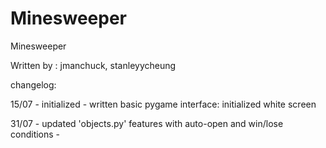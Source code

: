 # Minesweeper  
Minesweeper

Written by : jmanchuck, stanleyycheung

changelog:

15/07 - initialized
      - written basic pygame interface: initialized white screen

31/07 - updated 'objects.py' features with auto-open and win/lose conditions
      - 
